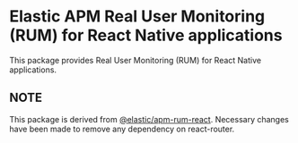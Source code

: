 # Elastic APM Real User Monitoring (RUM) for React Native applications

This package provides Real User Monitoring (RUM) for React Native applications.

## NOTE
This package is derived from [@elastic/apm-rum-react](https://github.com/elastic/apm-agent-rum-js/tree/main/packages/rum-react).
Necessary changes have been made to remove any dependency on react-router.